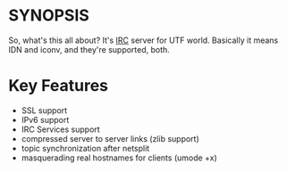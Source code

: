 # SYNOPSIS #

So, what's this all about? It's [IRC](http://en.wikipedia.org/wiki/IRC) server for UTF world. Basically it means IDN and iconv, and they're supported, both.


# Key Features #

  * SSL support
  * IPv6 support
  * IRC Services support
  * compressed server to server links (zlib support)
  * topic synchronization after netsplit
  * masquerading real hostnames for clients (umode +x)
